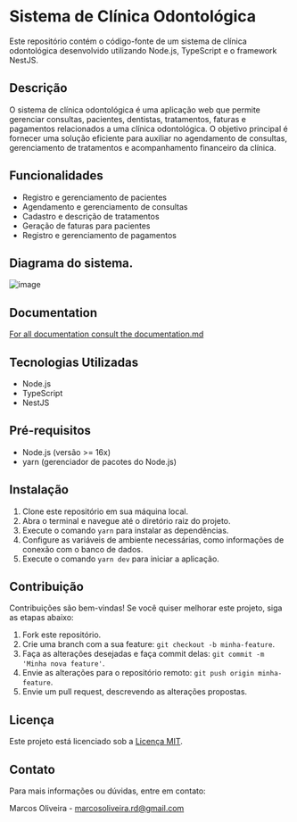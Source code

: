 # Sistema de Clínica Odontológica

Este repositório contém o código-fonte de um sistema de clínica odontológica desenvolvido utilizando Node.js, TypeScript e o framework NestJS.

## Descrição

O sistema de clínica odontológica é uma aplicação web que permite gerenciar consultas, pacientes, dentistas, tratamentos, faturas e pagamentos relacionados a uma clínica odontológica. O objetivo principal é fornecer uma solução eficiente para auxiliar no agendamento de consultas, gerenciamento de tratamentos e acompanhamento financeiro da clínica.

## Funcionalidades

- Registro e gerenciamento de pacientes
- Agendamento e gerenciamento de consultas
- Cadastro e descrição de tratamentos
- Geração de faturas para pacientes
- Registro e gerenciamento de pagamentos

## Diagrama do sistema. 

![image](https://github.com/Marcos-OLiveiraVO/Clinic-Odontologic/assets/88260644/b118371a-46ae-453e-8648-8b78e9e056a9)








## Documentation 
[For all documentation consult the documentation.md](documentation.md)

## Tecnologias Utilizadas

- Node.js
- TypeScript
- NestJS

## Pré-requisitos

- Node.js (versão >= 16x)
- yarn (gerenciador de pacotes do Node.js)

## Instalação

1. Clone este repositório em sua máquina local.
2. Abra o terminal e navegue até o diretório raiz do projeto.
3. Execute o comando `yarn` para instalar as dependências.
4. Configure as variáveis de ambiente necessárias, como informações de conexão com o banco de dados.
5. Execute o comando `yarn dev` para iniciar a aplicação.

## Contribuição

Contribuições são bem-vindas! Se você quiser melhorar este projeto, siga as etapas abaixo:

1. Fork este repositório.
2. Crie uma branch com a sua feature: `git checkout -b minha-feature`.
3. Faça as alterações desejadas e faça commit delas: `git commit -m 'Minha nova feature'`.
4. Envie as alterações para o repositório remoto: `git push origin minha-feature`.
5. Envie um pull request, descrevendo as alterações propostas.

## Licença

Este projeto está licenciado sob a [Licença MIT](https://opensource.org/licenses/MIT).

## Contato

Para mais informações ou dúvidas, entre em contato:

Marcos Oliveira - [marcosoliveira.rd@gmail.com](mailto:marcosoliveira.rd@gmail.com)

